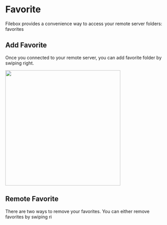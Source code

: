 # Favorite

Filebox provides a convenience way to access your remote server folders: favorites

## Add Favorite

Once you connected to your remote server, you can add favorite folder by swiping right.

<img src="/_media/remote-add-favorite.png" width="360">

## Remote Favorite

There are two ways to remove your favorites. You can either remove favorites by swiping ri
